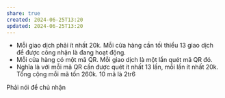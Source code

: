 ```yaml
---
share: true
created: 2024-06-25T13:20
updated: 2024-06-25T13:20
---
```

- Mỗi giao dịch phải ít nhất 20k. Mỗi cửa hàng cần tối thiểu 13 giao dịch để được công nhận là đang hoạt động.
- Mỗi cửa hàng có một mã QR. Mỗi giao dịch là một lần quét mã QR đó.
- Nghĩa là với mỗi mã QR cần được quét ít nhất 13 lần, mỗi lần ít nhất 20k. Tổng cộng mỗi mã tốn 260k. 10 mã là 2tr6

Phải nói để chủ nhận
